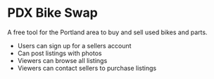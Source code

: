 PDX Bike Swap
=========

A free tool for the Portland area to buy and sell used bikes and parts.

  - Users can sign up for a sellers account
  - Can post listings with photos
  - Viewers can browse all listings
  - Viewers can contact sellers to purchase listings
